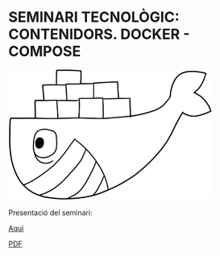 # SEMINARI TECNOLÒGIC: CONTENIDORS. DOCKER - COMPOSE

![Docker](docker.png)

Presentació del seminari:

[Aquí](https://docs.google.com/presentation/d/1yJqr9xNqwTyZRlbZzNaW-UaX0R1rX4zkR3i5nz9RlrY/edit?usp=sharing)

[PDF](Presentació.pdf)
